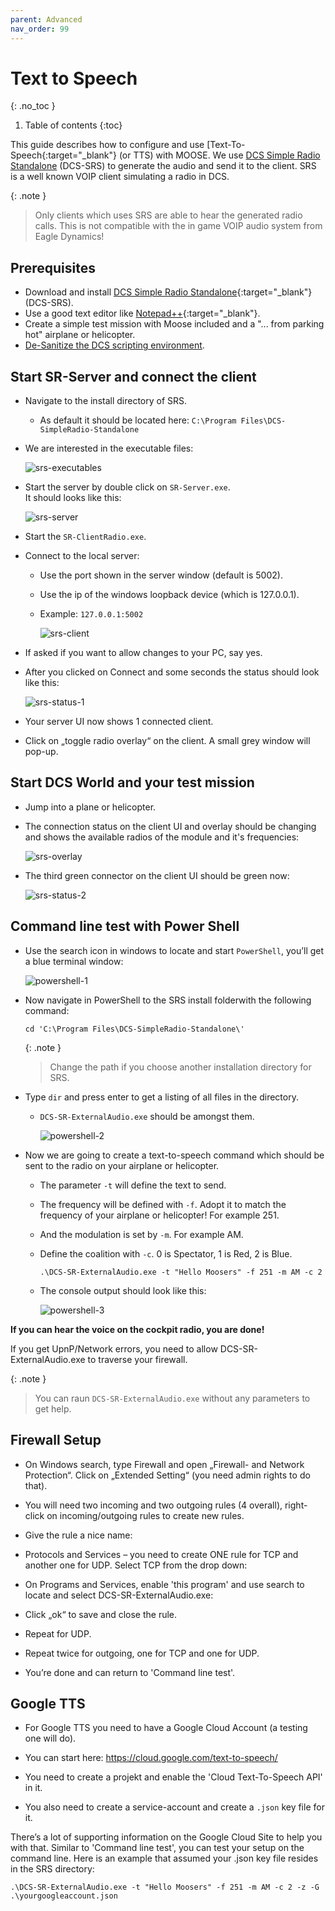 ```yaml
---
parent: Advanced
nav_order: 99
---
```

# Text to Speech
{: .no_toc }

1. Table of contents
{:toc}

This guide describes how to configure and use [Text-To-Speech{:target="_blank"}
(or TTS) with MOOSE. We use [DCS Simple Radio Standalone] (DCS-SRS) to generate
the audio and send it to the client. SRS is a well known VOIP client simulating
a radio in DCS.

{: .note }
> Only clients which uses SRS are able to hear the generated radio calls.
> This is not compatible with the in game VOIP audio system from Eagle Dynamics!

## Prerequisites

- Download and install [DCS Simple Radio Standalone]{:target="_blank"} (DCS-SRS).
- Use a good text editor like [Notepad++]{:target="_blank"}.
- Create a simple test mission with Moose included and a "... from parking hot"
  airplane or helicopter.
- [De-Sanitize the DCS scripting environment].

## Start SR-Server and connect the client

- Navigate to the install directory of SRS.
    - As default it should be located here: `C:\Program Files\DCS-SimpleRadio-Standalone`

- We are interested in the executable files:

    ![srs-executables](../images/install/text-to-speech/srs-executables.png)

- Start the server by double click on `SR-Server.exe`.<br />
  It should looks like this:

    ![srs-server](../images/install/text-to-speech/srs-server.png)

- Start the `SR-ClientRadio.exe`.

- Connect to the local server:
  - Use the port shown in the server window (default is 5002).
  - Use the ip of the windows loopback device (which is 127.0.0.1).
  - Example: `127.0.0.1:5002`

    ![srs-client](../images/install/text-to-speech/srs-client.png)

- If asked if you want to allow changes to your PC, say yes.

- After you clicked on Connect and some seconds the status should look like this:

    ![srs-status-1](../images/install/text-to-speech/srs-status-1.png)

- Your server UI now shows 1 connected client.

- Click on „toggle radio overlay“ on the client. A small grey window will pop-up.

## Start DCS World and your test mission

- Jump into a plane or helicopter.

- The connection status on the client UI and overlay should be changing
  and shows the available radios of the module and it's frequencies:

    ![srs-overlay](../images/install/text-to-speech/srs-overlay.png)

- The third green connector on the client UI should be green now:

    ![srs-status-2](../images/install/text-to-speech/srs-status-2.png)

## Command line test with Power Shell

- Use the search icon in windows to locate and start `PowerShell`, you’ll get a
  blue terminal window:

    ![powershell-1](../images/install/text-to-speech/powershell-1.png)

- Now navigate in PowerShell to the SRS install folderwith the following command:

    `cd 'C:\Program Files\DCS-SimpleRadio-Standalone\'`

    {: .note }
    > Change the path if you choose another installation directory for SRS.

- Type `dir` and press enter to get a listing of all files in the directory.
  - `DCS-SR-ExternalAudio.exe` should be amongst them.

    ![powershell-2](../images/install/text-to-speech/powershell-2.png)

- Now we are going to create a text-to-speech command which should be sent to
  the radio on your airplane or helicopter.
  - The parameter `-t` will define the text to send.
  - The frequency will be defined with `-f`. Adopt it to match the frequency of
    your airplane or helicopter! For example 251.
  - And the modulation is set by `-m`. For example AM.
  - Define the coalition with `-c`. 0 is Spectator, 1 is Red, 2 is Blue.

    `.\DCS-SR-ExternalAudio.exe -t "Hello Moosers" -f 251 -m AM -c 2`

  - The console output should look like this:

    ![powershell-3](../images/install/text-to-speech/powershell-3.png)

**If you can hear the voice on the cockpit radio, you are done!**

If you get UpnP/Network errors, you need to allow DCS-SR-ExternalAudio.exe to
traverse your firewall.

{: .note }
> You can raun `DCS-SR-ExternalAudio.exe` without any parameters to get help.

## Firewall Setup

- On Windows search, type Firewall and open „Firewall- and Network Protection“.
  Click on „Extended Setting“ (you need admin rights to do that).

- You will need two incoming and two outgoing rules (4 overall), right-click on
  incoming/outgoing rules to create new rules.

- Give the rule a nice name:

- Protocols and Services – you need to create ONE rule for TCP and another one
  for UDP. Select TCP from the drop down:

- On Programs and Services, enable 'this program' and use search to locate and
  select DCS-SR-ExternalAudio.exe:

- Click „ok“ to save and close the rule.

- Repeat for UDP.

- Repeat twice for outgoing, one for TCP and one for UDP.

- You’re done and can return to 'Command line test'.

## Google TTS

- For Google TTS you need to have a Google Cloud Account (a testing one will do).

- You can start here: <https://cloud.google.com/text-to-speech/>

- You need to create a projekt and enable the 'Cloud Text-To-Speech API' in it.

- You also need to create a service-account and create a `.json` key file for it.

There’s a lot of supporting information on the Google Cloud Site to help you
with that. Similar to 'Command line test', you can test your setup on the
command line. Here is an example that assumed your .json key file resides in the
SRS directory:

`.\DCS-SR-ExternalAudio.exe -t "Hello Moosers" -f 251 -m AM -c 2 -z -G .\yourgoogleaccount.json`

[Text-To-Speech]: https://en.wikipedia.org/wiki/Speech_synthesis
[DCS Simple Radio Standalone]: https://github.com/ciribob/DCS-SimpleRadioStandalone/releases/latest
[De-Sanitize the DCS scripting environment]: desanitize-dcs.md
[Notepad++]: https://notepad-plus-plus.org/downloads/
